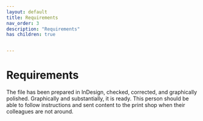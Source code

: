 ```yaml
---
layout: default
title: Requirements
nav_order: 3
description: "Requirements"
has children: true


---
```


<!-- Example of another paragraph -->
# Requirements  

The file has been prepared in InDesign, checked, corrected, and graphically polished. Graphically and substantially, it is ready. 
This person should be able to follow instructions and sent content to the print shop when their colleagues are not around.
